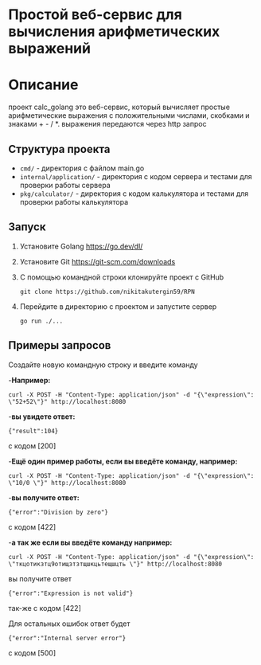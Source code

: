 # Простой веб-сервис для вычисления арифметических выражений

# Описание
проект calc_golang это веб-сервис, который вычисляет простые арифметические выражения с положительными числами, скобками и знаками + - / *.
выражения передаются через http запрос

## Структура проекта

- `cmd/` - директория с файлом main.go
- `internal/application/` - директория с кодом сервера и тестами для проверки работы сервера
- `pkg/calculator/` - директория с кодом калькулятора и тестами для проверки работы калькулятора

## Запуск

1. Установите Golang https://go.dev/dl/
2. Установите Git https://git-scm.com/downloads
3. C помощью командной строки клонируйте проект с GitHub
   
    ```
    git clone https://github.com/nikitakutergin59/RPN
    ```
5. Перейдите в директорию с проектом и запустите сервер
    ```
    go run ./...
    ```

## Примеры запросов

Создайте новую командную строку и введите команду

-**Например:**

    curl -X POST -H "Content-Type: application/json" -d "{\"expression\": \"52+52\"}" http://localhost:8080
    
-**вы увидете ответ:**
 
    {"result":104}
  
с кодом [200]

-**Ещё один пример работы, если вы введёте команду, например:**

    curl -X POST -H "Content-Type: application/json" -d "{\"expression\": \"10/0 \"}" http://localhost:8080
    
-**вы получите ответ:**

    {"error":"Division by zero"}
    
с кодом [422]

-**а так же если вы введёте команду например:**

    curl -X POST -H "Content-Type: application/json" -d "{\"expression\": \"ткцотикзтц9отищзтзтщшкцьтещшцть \"}" http://localhost:8080
    
вы получите ответ

    {"error":"Expression is not valid"}

так-же с кодом [422]

Для остальных ошибок ответ будет

    {"error":"Internal server error"}
    
с кодом [500]
